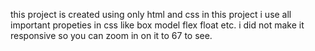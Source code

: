 ﻿this project is created using only html and css
in this project i use all important propeties in css like box model flex float etc.
i did not make it responsive so you can zoom in on it to 67 to see.
